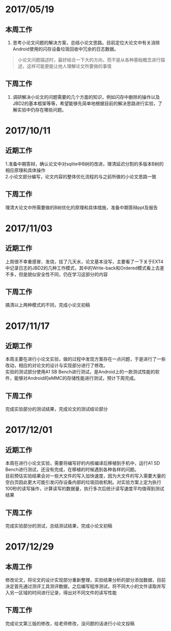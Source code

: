 # 2017/05/19
## 本周工作
1. 思考小论文问题的解决方案，总结小论文思路。目前定位大论文中有关消除Android使用的闪存设备垃圾回收中冗余的日志数据。

> 小论文问题描述时，最好结合一下大的方向，而不是从各种基础概念进行描述，这样可能更能让他人理解论文所要做的事情

## 下周工作
1. 调研解决小论文的问题需要的几个方面的知识，例如闪存中删除的操作以及JBD2的基本框架等等，希望能够先简单地根据目前的解决思路进行实验，了解实验中仍存在哪些问题。

# 2017/10/11
## 近期工作
1.准备中期答辩，确认论文中对sqlite中B树的改进，理清延迟分割的多版本B树的相应原理和具体操作    
2.小论文部分编写，论文内容的整体优化流程的与之前所做的小论文思路一致

## 下周工作
理清大论文中所需要做的B树优化的原理和具体措施，准备中期答辩ppt及报告

# 2017/11/03
## 近期工作
上周很不幸重感冒、发烧，挂了几天水，论文基本没写，主要看了一下关于EXT4中记录日志的JBD2的几种工作模式，其中的Write-back和Ordered模式看上去差不多，但是貌似安全性不同，仍在学习这部分的内容

## 下周工作
搞清以上两种模式的不同，完成小论文初稿

# 2017/11/17
## 近期工作
本周主要在进行小论文实验，做的过程中发现方案存在一点问题，于是进行了一些改动，相应的对论文的设计与实现部分进行了修改。    
实验的测试部分使用A1 SB Bench进行测试，是Android上的一款测试性能的软件，能够对Android的eMMC的存储性能进行测试，预计下周完成。
## 下周工作
完成实验部分的测试结果，完成论文的测试结论部分

# 2017/12/01
## 近期工作
本周在进行小论文实验，需要将编写好的内核编译后移植到手机中，运行A1 SD Bench进行测试，还没有完成，在移植的时候遇到各种各样的问题。    
目前预估实验结果会对一些大文件的写入加快速度，因为大文件的写入需要大量的空白页因此更大可能引发闪存设备内部的垃圾回收机制。对实验方案上定为执行100秒的读写操作，计算读写的数据量，执行多次后统计读写速度平均值得到测试结果
## 下周工作
完成实验部分的测试，总结测试结果，完成小论文初稿

# 2017/12/29
## 本周工作
修改论文，将论文的设计实现部分重新整理，实验结果分析的部分添加数据，目前决定首先通过测评工具测评数据，之后编写程序测试，将不同大小的文件读取并写入另一区域的时间进行记录，得出对不同文件的读写性能
## 下周工作
完成论文第三版的修改，给老师修改，没问题的话进行小论文投稿
